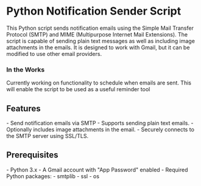 <h1>Python Notification Sender Script</h1>
This Python script sends notification emails using the Simple Mail Transfer Protocol (SMTP) and MIME (Multipurpose Internet Mail Extensions). The script is capable of sending plain text messages as well as including image attachments in the emails. 
It is designed to work with Gmail, but it can be modified to use other email providers.

<h3>In the Works</h3>
Currently working on functionality to schedule when emails are sent. This will enable the script to be used as a useful reminder tool

<h2>Features</h2>
- Send notification emails via SMTP
- Supports sending plain text emails.
- Optionally includes image attachments in the email.
- Securely connects to the SMTP server using SSL/TLS.
<h2>Prerequisites</h2>
- Python 3.x
- A Gmail account with "App Password" enabled
- Required Python packages:
- smtplib
- ssl
- os
